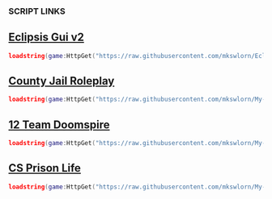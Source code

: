 ### **SCRIPT LINKS**

## [Eclipsis Gui v2](https://www.roblox.com/games/632574862/Eclipsis)

```lua
loadstring(game:HttpGet("https://raw.githubusercontent.com/mkswlorn/Eclipsis/main/EclipsisGUI%20V2"))();
```
## [County Jail Roleplay](https://www.roblox.com/games/6843988672/County-Jail-Roleplay)

```lua
loadstring(game:HttpGet("https://raw.githubusercontent.com/mkswlorn/My-Repo/main/County%20Jail%20Roleplay"))();
```

## [12 Team Doomspire](https://www.roblox.com/games/5081956985/12-Team-Doomspire)

```lua
loadstring(game:HttpGet("https://raw.githubusercontent.com/mkswlorn/My-Repo/main/12%20Team%20Doomspire"))();
```
## [CS Prison Life](https://www.roblox.com/games/8278412720/CS-Prison-Life)

```lua
loadstring(game:HttpGet("https://raw.githubusercontent.com/mkswlorn/My-Repo/main/CS%20Prison%20Life"))();
```



